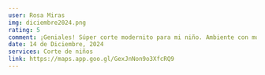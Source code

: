 ```yaml
---
user: Rosa Miras
img: diciembre2024.png
rating: 5
comment: ¡Geniales! Súper corte modernito para mi niño. Ambiente con muy buen rollo. Muy trabajadores y simpatíquisimos. De 10!
date: 14 de Diciembre, 2024
services: Corte de niños
link: https://maps.app.goo.gl/GexJnNon9o3XfcRQ9
---
```

